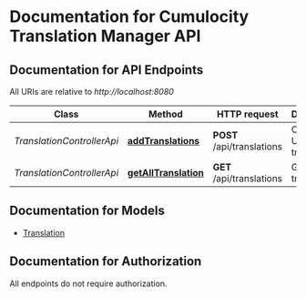 # Documentation for Cumulocity Translation Manager API

<a name="documentation-for-api-endpoints"></a>
## Documentation for API Endpoints

All URIs are relative to *http://localhost:8080*

| Class | Method | HTTP request | Description |
|------------ | ------------- | ------------- | -------------|
| *TranslationControllerApi* | [**addTranslations**](Apis/TranslationControllerApi.md#addtranslations) | **POST** /api/translations | CREATE or UPDATE translations |
*TranslationControllerApi* | [**getAllTranslation**](Apis/TranslationControllerApi.md#getalltranslation) | **GET** /api/translations | GET all translations |


<a name="documentation-for-models"></a>
## Documentation for Models

 - [Translation](./Models/Translation.md)


<a name="documentation-for-authorization"></a>
## Documentation for Authorization

All endpoints do not require authorization.
